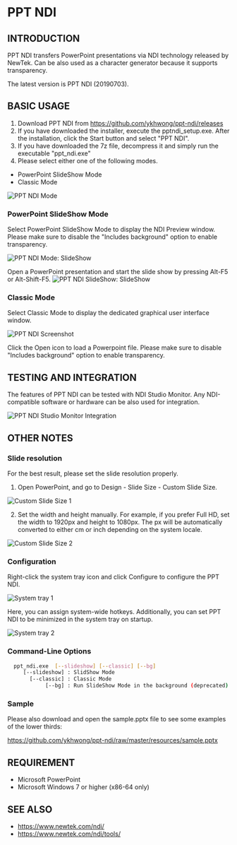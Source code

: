 # PPT NDI

## INTRODUCTION
PPT NDI transfers PowerPoint presentations via NDI technology released by NewTek. Can be also used as a character generator because it supports transparency.

The latest version is PPT NDI (20190703).

## BASIC USAGE
1. Download PPT NDI from https://github.com/ykhwong/ppt-ndi/releases
2. If you have downloaded the installer, execute the pptndi_setup.exe. After the installation, click the Start button and select "PPT NDI".
3. If you have downloaded the 7z file, decompress it and simply run the executable "ppt_ndi.exe"
4. Please select either one of the following modes.

* PowerPoint SlideShow Mode
* Classic Mode

![PPT NDI Mode](https://raw.githubusercontent.com/ykhwong/ppt-ndi/master/resources/ppt_ndi_mode.png)

### PowerPoint SlideShow Mode
Select PowerPoint SlideShow Mode to display the NDI Preview window. Please make sure to disable the "Includes background" option to enable transparency.

![PPT NDI Mode: SlideShow](https://raw.githubusercontent.com/ykhwong/ppt-ndi/master/resources/ppt_ndi_slideshow_integration.png)

Open a PowerPoint presentation and start the slide show by pressing Alt-F5 or Alt-Shift-F5.
![PPT NDI SlideShow: SlideShow](https://raw.githubusercontent.com/ykhwong/ppt-ndi/master/resources/ppt_ndi_slideshow_integration2.png)

### Classic Mode
Select Classic Mode to display the dedicated graphical user interface window.

![PPT NDI Screenshot](https://raw.githubusercontent.com/ykhwong/ppt-ndi/master/resources/ppt_ndi_sshot.png)

Click the Open icon to load a Powerpoint file. Please make sure to disable "Includes background" option to enable transparency.

## TESTING AND INTEGRATION

The features of PPT NDI can be tested with NDI Studio Monitor. Any NDI-compatible software or hardware can be also used for integration.

![PPT NDI Studio Monitor Integration](https://raw.githubusercontent.com/ykhwong/ppt-ndi/master/resources/ppt_ndi_vmix_example.png)

## OTHER NOTES

### Slide resolution
For the best result, please set the slide resolution properly.

1. Open PowerPoint, and go to Design - Slide Size - Custom Slide Size.

![Custom Slide Size 1](https://raw.githubusercontent.com/ykhwong/ppt-ndi/master/resources/ppt_slide_set_size1.png)

2. Set the width and height manually. For example, if you prefer Full HD, set the width to 1920px and height to 1080px. The px will be automatically converted to either cm or inch depending on the system locale.

![Custom Slide Size 2](https://raw.githubusercontent.com/ykhwong/ppt-ndi/master/resources/ppt_slide_set_size2.png)

### Configuration

Right-click the system tray icon and click Configure to configure the PPT NDI.

![System tray 1](https://raw.githubusercontent.com/ykhwong/ppt-ndi/master/resources/ppt_ndi_systray1.png)

Here, you can assign system-wide hotkeys. Additionally, you can set PPT  NDI to be minimized in the system tray on startup.

![System tray 2](https://raw.githubusercontent.com/ykhwong/ppt-ndi/master/resources/ppt_ndi_systray2.png)


### Command-Line Options

```sh
  ppt_ndi.exe  [--slideshow] [--classic] [--bg]
     [--slideshow] : SlidShow Mode
       [--classic] : Classic Mode
            [--bg] : Run SlideShow Mode in the background (deprecated)
```

### Sample

Please also download and open the sample.pptx file to see some examples of the lower thirds:

https://github.com/ykhwong/ppt-ndi/raw/master/resources/sample.pptx

## REQUIREMENT
* Microsoft PowerPoint
* Microsoft Windows 7 or higher (x86-64 only)

## SEE ALSO
* https://www.newtek.com/ndi/
* https://www.newtek.com/ndi/tools/
